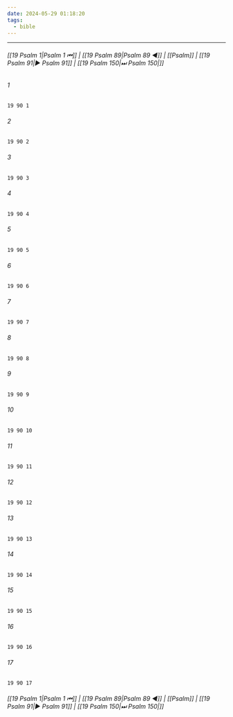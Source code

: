 ```yaml
---
date: 2024-05-29 01:18:20
tags:
  - bible
---
```

___

###### [[19 Psalm 1|Psalm 1 ⏮]] | [[19 Psalm 89|Psalm 89 ◀]] | [[Psalm]] | [[19 Psalm 91|▶ Psalm 91]] | [[19 Psalm 150|⏭ Psalm 150|]]

###### 1
``` verse
19 90 1 
```
###### 2
``` verse
19 90 2 
```
###### 3
``` verse
19 90 3 
```
###### 4
``` verse
19 90 4 
```
###### 5
``` verse
19 90 5 
```
###### 6
``` verse
19 90 6 
```
###### 7
``` verse
19 90 7 
```
###### 8
``` verse
19 90 8 
```
###### 9
``` verse
19 90 9 
```
###### 10
``` verse
19 90 10 
```
###### 11
``` verse
19 90 11 
```
###### 12
``` verse
19 90 12 
```
###### 13
``` verse
19 90 13 
```
###### 14
``` verse
19 90 14 
```
###### 15
``` verse
19 90 15 
```
###### 16
``` verse
19 90 16 
```
###### 17
``` verse
19 90 17 
```

###### [[19 Psalm 1|Psalm 1 ⏮]] | [[19 Psalm 89|Psalm 89 ◀]] | [[Psalm]] | [[19 Psalm 91|▶ Psalm 91]] | [[19 Psalm 150|⏭ Psalm 150|]]

